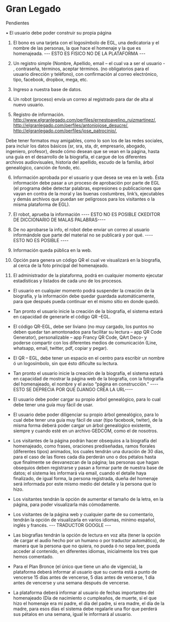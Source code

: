 # Gran Legado

Pendientes

•	El usuario debe poder construir su propia página

1.	El bono es una tarjeta con el logosímbolo de EGL, una dedicatoria y el nombre de las personas, la que hace el homenaje y la que es homenajeada.
--- ESTO ES FISICO NO DE LA PLATAFORMA ---


2.	Un registro simple (Nombre, Apellido, email – el cual va a ser el usuario - , contraseña, términos, aceptar términos. (no obligatorios para el usuario dirección y teléfono), con confirmación al correo electrónico, tipo, facebook, dropbox, mega, etc.

3.	Ingreso a nuestra base de datos.

4.	Un robot (proceso) envía un correo al registrado para dar de alta al nuevo usuario.

5.	Registro de información. http://www.elgranlegado.com/perfiles/ernestoavelino_ruizmartinez/, http://elgranlegado.com/perfiles/antoniojose_desucre/,   http://elgranlegado.com/perfiles/jose_patrocinio/, 

Debe tener formatos muy amigables, como lo son los de las redes sociales, para incluir los datos básicos (sr, sra, sta, dr, empresario, abogado, ingeniero, profesor), desde cómo desean que se vean en la página, hasta una guía en el desarrollo de la biografía, el cargue de los diferentes  archivos audiovisuales, historia del apellido, escudo de la familia, árbol genealógico, canción de fondo, etc.

6.	Información aprobada por el usuario y que desea se vea en la web. Ésta información debe pasar a un proceso de aprobación por parte de EGL (el programa debe detectar palabras, expresiones o publicaciones que vayan en contra de la moral y las buenas costumbres, link’s, ejecutables y demás archivos que puedan ser peligrosos para los visitantes o la misma plataforma de EGL).


7.	El robot, aprueba la información 
---- ESTO NO ES POSIBLE CKEDITOR DE DICCIONARIO DE MALAS PALABRAS----

8.	De no aprobarse la info, el robot debe enviar un correo al usuario informándole que parte del material no se publicará y por qué. 
---- ESTO NO ES POSIBLE ----

9.	Información queda pública en la web.

10.	Opción para genera un código QR el cual ve visualizará en la biografía, al cerca de la foto principal del homenajeado.

11.	El administrador de la plataforma, podrá en cualquier momento ejecutar estadísticas y listados de cada uno de los procesos. 

-	El usuario en cualquier momento podrá suspender la creación de la biografía, y la información debe quedar guardada automáticamente, para que después pueda continuar en el mismo sitio en donde quedó.

-	Tan pronto el usuario inicie la creación de la biografía, el sistema estará en capacidad de generarle el código QR –EGL.

-	El código QR-EGL, debe ser liviano (no muy cargado, los puntos no deben quedar tan amontonados para facilitar su lectura – app QR Code Generator), personalizable – app Francy QR Code, QArt Deco- y poderse compartir con los diferentes medios de comunicación (Line, whatsapp, email, twitter, pdf, copiar y pegar).

-	El QR – EGL, debe tener un espacio en el centro para escribir un nombre ó un logosímbolo, sin que ésto dificulte su lectura.

-	Tan pronto el usuario inicie la creación de la biografía, el sistema estará en capacidad de mostrar la página web de la biografía, con la fotografía del homenajeado, el nombre y el aviso “página en construcción.”
---- ESTO SE DEPRECIA POR QUE DJANGO CREA LA URL----

-	El usuario debe poder cargar su propio árbol genealógico, para lo cual debe tener una guía muy fácil de usar.

-	El usuario debe poder diligenciar su propio árbol genealógico, para lo cual debe tener una guía muy fácil de usar (tipo facebook, twiter), de la misma forma deberá poder cargar un árbol genealógico existente, siempre y cuando esté en un archivo GEDCOM, como el de nosotros.

-	Los visitantes de la página podrán hacer obsequios a la biografía del homenajeado, como frases, oraciones prediseñadas, ramos florales (diferentes tipos)  animados, los cuales tendrán una duración de 30 días, para el caso de las flores cada día perderán uno o dos pétalos hasta que finalmente se desvanezcan de la página; las personas que hagan obsequios deben registrarse y pasan a formar parte de nuestra base de datos; el sistema les informará vía email,  cuando el detalle haya finalizado, de igual forma, la persona registrada, dueña del homenaje será informada por este mismo medio del detalle y la persona que lo hizo.

-	Los visitantes tendrán la opción de aumentar el tamaño de la letra, en la página, para poder visualizarla más cómodamente.

-	Los visitantes de la página web y cualquier parte de su comentario, tendrán la opción de visualizarla en varios idiomas, mínimo español, inglés y francés.
--- TRADUCTOR GOOGLE ---

-	Las biografías tendrán la opción de lectura en voz alta (tener la opción de cargar el audio hecho por un humano o por traductor automático), de manera que la persona que no quiera, no pueda ó no sepa leer, pueda acceder al contenido, en diferentes idiomas, inicialmente los tres que hemos comentado.


-	Para el Plan Bronce (el único que tiene un año de vigencia), la plataforma deberá informar al usuario que su cuenta está a punto de vencerse 15 días antes de vencerse, 5 días antes de vencerse, 1 día antes de vencerse y una semana después de vencerse.


-	La plataforma deberá informar al usuario de fechas importantes del homenajeado (Día de nacimiento o cumpleaños, de muerte,  si el que hizo el homenaje era mi padre, el día del padre, si era madre, el día de la madre, para esos días el sistema debe regalarle una flor que perderá sus pétalos en una semana, igual le informará al usuario.

